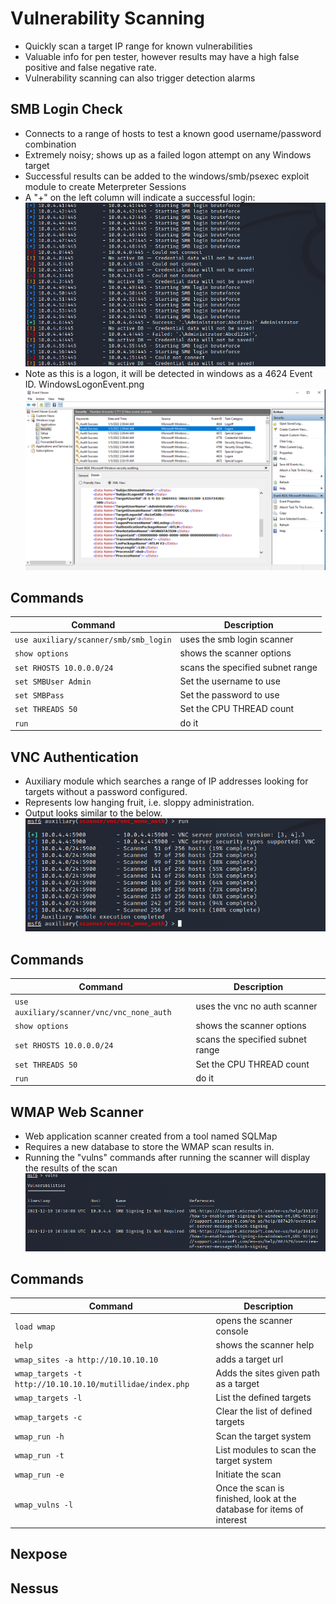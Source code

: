 # Vulnerability Scanning
- Quickly scan a target IP range for known vulnerabilities
- Valuable info for pen tester, however results may have a high false positive and false negative rate.
- Vulnerability scanning can also trigger detection alarms

## SMB Login Check
- Connects to a range of hosts to test a known good username/password combination
- Extremely noisy; shows up as a failed logon attempt on any Windows target
- Successful results can be added to the windows/smb/psexec exploit module to create Meterpreter Sessions
- A "+" on the left column will indicate a successful login:
![SMB Logon Success](./img/SMB_Login.png)
- Note as this is a logon, it will be detected in windows as a 4624 Event ID.
WindowsLogonEvent.png
![Windows Logon](./img/WindowsLogonEvent.png)

## Commands
| **Command** | **Description** |
| --------------|-------------------|
|`use auxiliary/scanner/smb/smb_login`| uses the smb login scanner |
|`show options`| shows the scanner options |
|`set RHOSTS 10.0.0.0/24`| scans the specified subnet range |
|`set SMBUser Admin`| Set the username to use |
|`set SMBPass`| Set the password to use |
|`set THREADS 50`| Set the CPU THREAD count |
|`run`| do it |

## VNC Authentication
- Auxiliary module which searches a range of IP addresses looking for targets without a password configured.
- Represents low hanging fruit, i.e. sloppy administration. 
- Output looks similar to the below.
![VNC_Login.png](./img/VNC_Login.png)

## Commands
| **Command** | **Description** |
| --------------|-------------------|
|`use auxiliary/scanner/vnc/vnc_none_auth`| uses the vnc no auth scanner|
|`show options`| shows the scanner options |
|`set RHOSTS 10.0.0.0/24`| scans the specified subnet range |
|`set THREADS 50`| Set the CPU THREAD count |
|`run`| do it |

## WMAP Web Scanner
- Web application scanner created from a tool named SQLMap
- Requires a new database to store the WMAP scan results in. 
- Running the "vulns" commands after running the scanner will display the results of the scan
![WMAP.png](./img/WMAP.png)

## Commands
| **Command** | **Description** |
| --------------|-------------------|
|`load wmap`| opens the scanner console |
|`help`| shows the scanner help |
|`wmap_sites -a http://10.10.10.10`| adds a target url |
|`wmap_targets -t http://10.10.10.10/mutillidae/index.php`| Adds the sites given path as a target |
|`wmap_targets -l`| List the defined targets |
|`wmap_targets -c`| Clear the list of defined targets |
|`wmap_run -h`| Scan the target system |
|`wmap_run -t`| List modules to scan the target system |
|`wmap_run -e`| Initiate the scan |
|`wmap_vulns -l`| Once the scan is finished, look at the database for items of interest |

## Nexpose

## Nessus